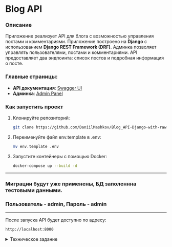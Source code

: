 # Blog API

### Описание

Приложение реализует API для блога с возможностью управления постами и комментариями. Приложение построено на **Django** с использованием **Django REST Framework (DRF)**. Админка позволяет управлять пользователями, постами и комментариями. API предоставляет два эндпоинта: список постов и подробная информация о посте. 

### Главные страницы:

- **API документация**: [Swagger UI](http://localhost:8000/api/swagger/)
- **Админка**: [Admin Panel](http://localhost:8000/admin/)

### Как запустить проект

1. Клонируйте репозиторий:
   ```bash
   git clone https://github.com/DaniilMashkov/Blog_API-Django-with-raw-SQL-/
2. Переименуйте файл env.template в .env:
   ```bash
   mv env.template .env
3. Запустите контейнеры с помощью Docker:
   ```bash
   docker-compose up --build -d
    ```
----
 ### Миграции будут уже применены, БД заполеннна тестовыми данными. 
 ### Пользователь - admin, Пароль - admin
----

После запуска API будет доступно по адресу:
   ```bash
   http://localhost:8000
  ```

<details> <summary>Техническое задание </summary>
Задача:
Создать приложение Django, которое будет выступать в качестве API сервера.

Рекомендуется использовать cookiecutter-django или вы можете создать свое приложение с нуля. (https://github.com/cookiecutter/cookiecutter-django)

Рекомендуется использование Docker или venv с requirements.txt. Рекомендуется использовать DRF.

Мы будем реализовывать приложение блога.

Поскольку в работе придется работать с существующей сложной базой данных (MSSQL, но в рамках задания можно использовать любую СУБД) предлагается создать схему базы данных, используя стандартные средства Django. Цель данного задания – проверить навыки работы с SQL.

Поэтому требуется реализовать функционал без использования Django ORM как конструктора запросов (она будет выступать в качестве коннектора и обслуживать миграции). DRF предлагается использовать как удобную надстройку, чтобы обслуживать запросы.

Требования:
Пост в блоге состоит из следующих атрибутов:

Название
Краткое описание
Содержимое
Картинка
Дата создания поста
Автор (ссылка на пользователя)
К каждому посту можно добавить комментарий, состоящий из следующих полей:

Имя автора (без связи с пользователем)
Содержимое комментария
Дата создания комментария
Схема API:
API эндпоинт для получения списка постов:
Содержит название, краткое описание, данные автора (PK, username, email), путь к картинке, дату последнего комментария и имя человека, который его оставил.
Позволяет использовать сортировку по дате поста и названиям.
Позволяет использовать фильтрацию по PK автора.
API эндпоинт для получения детальной информации о посте:
Содержит название, содержание, данные автора (PK, username, email), путь к картинке и список комментариев со всеми полями, отсортированный по уменьшению даты комментария.
Дополнительно:
Базовая админ панель для создания постов и комментариев.
Обслуживание отдачи картинок отдано DevOps команде, поэтому достаточно загружать их и возвращать путь.
